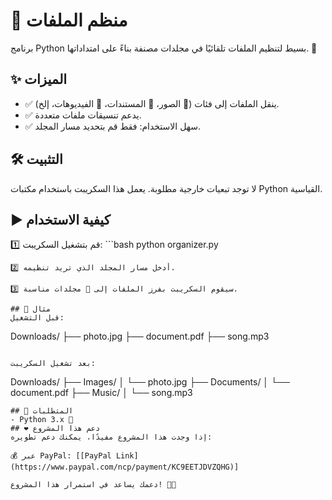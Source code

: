 # 📂 منظم الملفات

برنامج Python بسيط لتنظيم الملفات تلقائيًا في مجلدات مصنفة بناءً على امتداداتها. 🚀

## ✨ الميزات
- ✅ ينقل الملفات إلى فئات (📸 الصور، 📄 المستندات، 🎥 الفيديوهات، إلخ).
- ✅ يدعم تنسيقات ملفات متعددة.
- ✅ سهل الاستخدام: فقط قم بتحديد مسار المجلد.

## 🛠 التثبيت
لا توجد تبعيات خارجية مطلوبة. يعمل هذا السكريبت باستخدام مكتبات Python القياسية.

## ▶️ كيفية الاستخدام
1️⃣ قم بتشغيل السكريبت:
    ```bash
   python organizer.py
   ```
2️⃣ أدخل مسار المجلد الذي تريد تنظيمه.

3️⃣ سيقوم السكريبت بفرز الملفات إلى 📂 مجلدات مناسبة.

## 📌 مثال
قبل التشغيل:
```
Downloads/
├── photo.jpg
├── document.pdf
├── song.mp3
```

بعد تشغيل السكريبت:
```
Downloads/
├── Images/
│   └── photo.jpg
├── Documents/
│   └── document.pdf
├── Music/
│   └── song.mp3
```
## 🔧 المتطلبات
- Python 3.x 🐍 
## ❤️ دعم هذا المشروع
إذا وجدت هذا المشروع مفيدًا، يمكنك دعم تطويره:

💰 عبر PayPal: [[PayPal Link](https://www.paypal.com/ncp/payment/KC9EETJDVZQHG)]

دعمك يساعد في استمرار هذا المشروع! 🚀🔥
